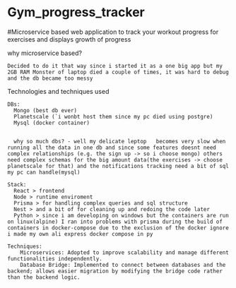 # Gym_progress_tracker

#Microservice based web application to track your workout progress for exercises and displays growth of progress

why microservice based? 

    Decided to do it that way since i started it as a one big app but my 2GB RAM Monster of laptop died a couple of times, it was hard to debug and the db became too messy

Technologies and techniques used

    DBs:
      Mongo (best db ever)
      Planetscale (`i wonbt host them since my pc died using postgre)
      Mysql (docker container) 
      
      
      why so much dbs? - well my delicate leptop   becomes very slow when running all the data in one db and since some features doesnt need complex relationships (e.g. the sign up -> so i choose mongo) others need complex schemas for the big amount data(the exercises -> choose planetscale for that) and the notifications tracking need a bit of sql  my pc can handle(mysql)

    Stack:
      React > frontend
      Node > runtime enviroment
      Prisma > for handling complex queries and sql structure
      Nest > and a bit of for cleaning up and redoing the code later
      Python > since i am developing on windows but the containers are run on linux(alpine) I ran into problems with prisma during the build of containers in docker-compose due to the exclusion of the docker ignore i made my own ali express docker compose in py 

    Techniques:
        Microservices: Adopted to improve scalability and manage different functionalities independently.
        Database Bridge: Implemented to connect between databases and the backend; allows easier migration by modifying the bridge code rather than the backend logic.

